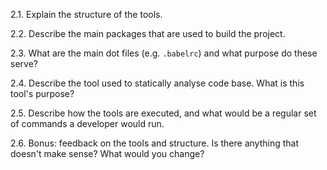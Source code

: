 2.1. Explain the structure of the tools.

2.2. Describe the main packages that are used to build the project.

2.3. What are the main dot files (e.g. `.babelrc`) and what purpose do these serve?

2.4. Describe the tool used to statically analyse code base. What is this tool's purpose?

2.5. Describe how the tools are executed, and what would be a regular set of commands a developer would run.

2.6. Bonus: feedback on the tools and structure. Is there anything that doesn't make sense? What would you change?
